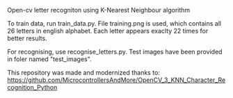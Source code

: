 Open-cv letter recogniton using K-Nearest Neighbour algorithm

To train data, run train_data.py. File training.png is used, which contains all 26 letters in english alphabet. Each letter appears exaclty 22 times for better results.

For recognising, use recognise_letters.py. Test images have been provided in foler named "test_images".

This repository was made and modernized thanks to:
https://github.com/MicrocontrollersAndMore/OpenCV_3_KNN_Character_Recognition_Python
